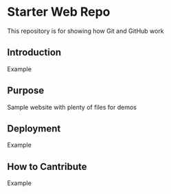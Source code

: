 # Starter Web Repo

This repository is for showing how Git and GitHub work

## Introduction
Example 

## Purpose

Sample website with plenty of files for demos

## Deployment
Example


## How to Cantribute
Example

